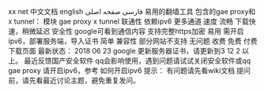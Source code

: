 xx net 中文文档 english فارسی صفحه اصلی 易用的翻墙工具 包含的gae proxy和x tunnel： 模块 gae proxy x tunnel 联通性 依赖ipv6 更多通道 速度 流畅 下载快速，稍微延迟 安全性 google可看到通信内容 支持完整https加密 易用 需开启ipv6，部署服务端，导入证书 简单 兼容性 部分网站不支持 无问题 收费 免费 付费 下载页面 最新状态： 2018 06 23 google 更新服务器证书，请更新到3 12 2 以上。 最近反馈国产安全软件 qq会影响使用，遇到问题请试试关闭安全软件或qq gae proxy 请开启ipv6，参考 如何开启ipv6 提示： 有问题请先看wiki文档 提问前，请先看最近讨论主题，避免重复发问。